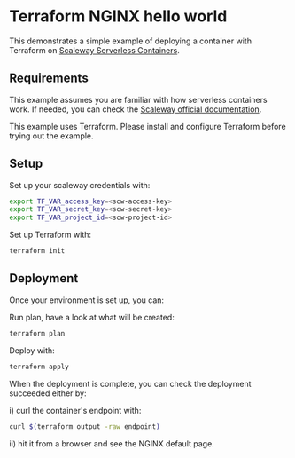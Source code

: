 # Terraform NGINX hello world

This demonstrates a simple example of deploying a container with Terraform on [Scaleway Serverless Containers](https://www.scaleway.com/en/serverless-containers/).

## Requirements

This example assumes you are familiar with how serverless containers work. If needed, you can
check the [Scaleway official documentation](https://www.scaleway.com/en/docs/serverless/containers/quickstart/).

This example uses Terraform. Please install and configure Terraform before trying out the example.

## Setup

Set up your scaleway credentials with:
```sh
export TF_VAR_access_key=<scw-access-key>
export TF_VAR_secret_key=<scw-secret-key>
export TF_VAR_project_id=<scw-project-id>
```

Set up Terraform with:
```sh
terraform init
```

## Deployment

Once your environment is set up, you can:

Run plan, have a look at what will be created:
```sh
terraform plan
```

Deploy with:
```sh
terraform apply
```

When the deployment is complete, you can check the deployment succeeded either by:

i) curl the container's endpoint with:
```sh
curl $(terraform output -raw endpoint)
```
ii) hit it from a browser and see the NGINX default page.
